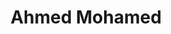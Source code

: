 ---
title: Ahmed Mohamed
layout: fellow
university: xx
programming-languages: xx
description: xxxx
interests: xx
img: logo.jpg
---